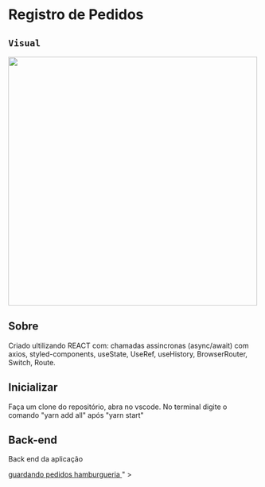 # Registro de Pedidos

## `Visual`

<p aligh="center">
    <img  height="500" src="https://github.com/kreby4555/Register-Request/blob/master/src/assets/run/mobile.gif"/>

## Sobre
Criado ultilizando REACT com: chamadas assincronas (async/await) com axios, styled-components, useState, UseRef, useHistory, BrowserRouter, Switch, Route.


## Inicializar
<p>Faça um clone do repositório, abra no vscode. No terminal digite o comando "yarn add all" após "yarn start"</p>


    

## Back-end 

<p>Back end da aplicação </p>
<a href="<a href="https://github.com/stanley-rodrigues/back-end-hamburgueria" >guardando pedidos hamburgueria </a>
" ></a>

